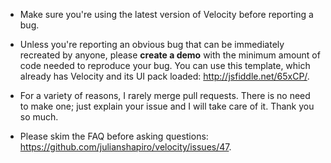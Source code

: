 - Make sure you're using the latest version of Velocity before reporting a bug.

- Unless you're reporting an obvious bug that can be immediately recreated by anyone, please **create a demo** with the minimum amount of code needed to reproduce your bug. You can use this template, which already has Velocity and its UI pack loaded: http://jsfiddle.net/65xCP/.

- For a variety of reasons, I rarely merge pull requests. There is no need to make one; just explain your issue and I will take care of it. Thank you so much.

- Please skim the FAQ before asking questions: https://github.com/julianshapiro/velocity/issues/47.
